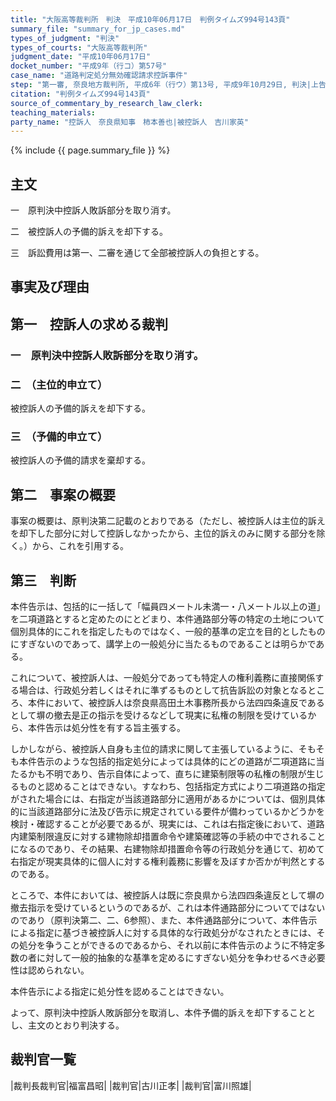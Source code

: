 ```yaml
---
title: "大阪高等裁判所　判決　平成10年06月17日　判例タイムズ994号143頁"
summary_file: "summary_for_jp_cases.md"
types_of_judgment: "判決"
types_of_courts: "大阪高等裁判所"
judgment_date: "平成10年06月17日"
docket_number: "平成9年（行コ）第57号"
case_name: "道路判定処分無効確認請求控訴事件"
step: "第一審, 奈良地方裁判所, 平成6年（行ウ）第13号, 平成9年10月29日, 判決|上告審, 最高裁判所第一小法廷, 平成10年（行ヒ）第49号, 平成14年1月17日, 判決|差戻控訴審, 大阪高等裁判所, 平成14年（行コ）第11号, 平成14年10月16日, 判決"
citation: "判例タイムズ994号143頁"
source_of_commentary_by_research_law_clerk:
teaching_materials:
party_name: "控訴人　奈良県知事　柿本善也|被控訴人　吉川家英"
---
```







{% include {{ page.summary_file }}  %}


## 主文



一　原判決中控訴人敗訴部分を取り消す。

二　被控訴人の予備的訴えを却下する。

三　訴訟費用は第一、二審を通じて全部被控訴人の負担とする。





## 事実及び理由



## 第一　控訴人の求める裁判

### 一　原判決中控訴人敗訴部分を取り消す。

### 二　（主位的申立て）

被控訴人の予備的訴えを却下する。

### 三　（予備的申立て）

被控訴人の予備的請求を棄却する。

## 第二　事案の概要

事案の概要は、原判決第二記載のとおりである（ただし、被控訴人は主位的訴えを却下した部分に対して控訴しなかったから、主位的訴えのみに関する部分を除く。）から、これを引用する。



## 第三　判断

本件告示は、包括的に一括して「幅員四メートル未満一・八メートル以上の道」を二項道路とすると定めたのにとどまり、本件通路部分等の特定の土地について個別具体的にこれを指定したものではなく、一般的基準の定立を目的としたものにすぎないのであって、講学上の一般処分に当たるものであることは明らかである。

これについて、被控訴人は、一般処分であっても特定人の権利義務に直接関係する場合は、行政処分若しくはそれに準ずるものとして抗告訴訟の対象となるところ、本件において、被控訴人は奈良県高田土木事務所長から法四四条違反であるとして塀の撤去是正の指示を受けるなどして現実に私権の制限を受けているから、本件告示は処分性を有する旨主張する。

しかしながら、被控訴人自身も主位的請求に関して主張しているように、そもそも本件告示のような包括的指定処分によっては具体的にどの道路が二項道路に当たるかも不明であり、告示自体によって、直ちに建築制限等の私権の制限が生じるものと認めることはできない。すなわち、包括指定方式により二項道路の指定がされた場合には、右指定が当該道路部分に適用があるかについては、個別具体的に当該道路部分に法及び告示に規定されている要件が備わっているかどうかを検討・確認することが必要であるが、現実には、これは右指定後において、道路内建築制限違反に対する建物除却措置命令や建築確認等の手続の中でされることになるのであり、その結果、右建物除却措置命令等の行政処分を通じて、初めて右指定が現実具体的に個人に対する権利義務に影響を及ぼすか否かが判然とするのである。

ところで、本件においては、被控訴人は既に奈良県から法四四条違反として塀の撤去指示を受けているというのであるが、これは本件通路部分についてではないのであり（原判決第二、二、6参照）、また、本件通路部分について、本件告示による指定に基づき被控訴人に対する具体的な行政処分がなされたときには、その処分を争うことができるのであるから、それ以前に本件告示のように不特定多数の者に対して一般的抽象的な基準を定めるにすぎない処分を争わせるべき必要性は認められない。

本件告示による指定に処分性を認めることはできない。

よって、原判決中控訴人敗訴部分を取消し、本件予備的訴えを却下することとし、主文のとおり判決する。

## 裁判官一覧

|裁判長裁判官|福富昌昭|
|裁判官|古川正孝|
|裁判官|富川照雄|






